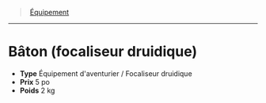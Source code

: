 ﻿---
!EquipmentItem
Type: Équipement d'aventurier / Focaliseur druidique
Price: 5 po
Weight: 2 kg
Id: equipment_hd.md#bâton-focaliseur-druidique
ParentLink: equipment_hd.md#Équipement
Name: Bâton (focaliseur druidique)
ParentName: Équipement
NameLevel: 1
Attributes: {}
AttributesDictionary: >+
  {}

---
> [Équipement](hd_equipment.md)

---

# Bâton (focaliseur druidique)

- **Type** Équipement d'aventurier / Focaliseur druidique
- **Prix** 5 po
- **Poids** 2 kg

